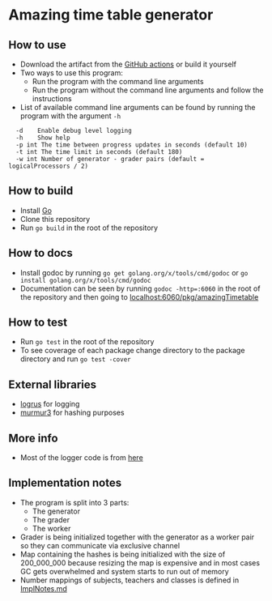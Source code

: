 # Amazing time table generator
## How to use
- Download the artifact from the [GitHub actions](https://github.com/Liko05/amazingTimetable/actions) or build it yourself
- Two ways to use this program:
    - Run the program with the command line arguments
    - Run the program without the command line arguments and follow the instructions
- List of available command line arguments can be found by running the program with the argument `-h`
````
  -d    Enable debug level logging
  -h    Show help
  -p int The time between progress updates in seconds (default 10)
  -t int The time limit in seconds (default 180)
  -w int Number of generator - grader pairs (default = logicalProcessors / 2)
  ````
## How to build
- Install [Go](https://golang.org/)
- Clone this repository
- Run `go build` in the root of the repository
## How to docs
- Install godoc by running `go get golang.org/x/tools/cmd/godoc` or `go install golang.org/x/tools/cmd/godoc`
- Documentation can be seen by running `godoc -http=:6060` in the root of the repository and then going to [localhost:6060/pkg/amazingTimetable](http://localhost:6060/pkg/amazingTimetable/)
## How to test
- Run `go test` in the root of the repository
- To see coverage of each package change directory to the package directory and run `go test -cover`
## External libraries
- [logrus](https://github.com/sirupsen/logrus) for logging
- [murmur3](https://github.com/spaolacci/murmur3) for hashing purposes
## More info
- Most of the logger code is from [here](https://stackoverflow.com/questions/48971780/how-to-change-the-format-of-log-output-in-logrus)
## Implementation notes
- The program is split into 3 parts:
    - The generator
    - The grader
    - The worker
- Grader is being initialized together with the generator as a worker pair so they can communicate via exclusive channel
- Map containing the hashes is being initialized with the size of 200_000_000 because resizing the map is expensive and in most cases GC gets overwhelmed and system starts to run out of memory
- Number mappings of subjects, teachers and classes is defined in [ImplNotes.md](ImplNotes.md)